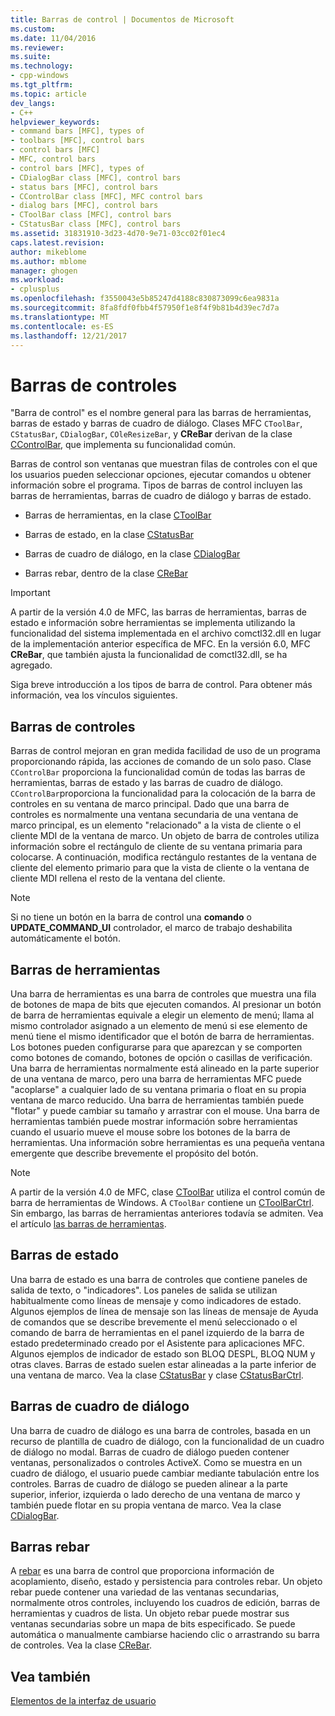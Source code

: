 ```yaml
---
title: Barras de control | Documentos de Microsoft
ms.custom: 
ms.date: 11/04/2016
ms.reviewer: 
ms.suite: 
ms.technology:
- cpp-windows
ms.tgt_pltfrm: 
ms.topic: article
dev_langs:
- C++
helpviewer_keywords:
- command bars [MFC], types of
- toolbars [MFC], control bars
- control bars [MFC]
- MFC, control bars
- control bars [MFC], types of
- CDialogBar class [MFC], control bars
- status bars [MFC], control bars
- CControlBar class [MFC], MFC control bars
- dialog bars [MFC], control bars
- CToolBar class [MFC], control bars
- CStatusBar class [MFC], control bars
ms.assetid: 31831910-3d23-4d70-9e71-03cc02f01ec4
caps.latest.revision: 
author: mikeblome
ms.author: mblome
manager: ghogen
ms.workload:
- cplusplus
ms.openlocfilehash: f3550043e5b85247d4188c830873099c6ea9831a
ms.sourcegitcommit: 8fa8fdf0fbb4f57950f1e8f4f9b81b4d39ec7d7a
ms.translationtype: MT
ms.contentlocale: es-ES
ms.lasthandoff: 12/21/2017
---
```

# <a name="control-bars"></a>Barras de controles
"Barra de control" es el nombre general para las barras de herramientas, barras de estado y barras de cuadro de diálogo. Clases MFC `CToolBar`, `CStatusBar`, `CDialogBar`, `COleResizeBar`, y **CReBar** derivan de la clase [CControlBar](../mfc/reference/ccontrolbar-class.md), que implementa su funcionalidad común.  
  
 Barras de control son ventanas que muestran filas de controles con el que los usuarios pueden seleccionar opciones, ejecutar comandos u obtener información sobre el programa. Tipos de barras de control incluyen las barras de herramientas, barras de cuadro de diálogo y barras de estado.  
  
-   Barras de herramientas, en la clase [CToolBar](../mfc/reference/ctoolbar-class.md)  
  
-   Barras de estado, en la clase [CStatusBar](../mfc/reference/cstatusbar-class.md)  
  
-   Barras de cuadro de diálogo, en la clase [CDialogBar](../mfc/reference/cdialogbar-class.md)  
  
-   Barras rebar, dentro de la clase [CReBar](../mfc/reference/crebar-class.md)  
  
> [!IMPORTANT]
>  A partir de la versión 4.0 de MFC, las barras de herramientas, barras de estado e información sobre herramientas se implementa utilizando la funcionalidad del sistema implementada en el archivo comctl32.dll en lugar de la implementación anterior específica de MFC. En la versión 6.0, MFC **CReBar**, que también ajusta la funcionalidad de comctl32.dll, se ha agregado.  
  
 Siga breve introducción a los tipos de barra de control. Para obtener más información, vea los vínculos siguientes.  
  
## <a name="control-bars"></a>Barras de controles  
 Barras de control mejoran en gran medida facilidad de uso de un programa proporcionando rápida, las acciones de comando de un solo paso. Clase `CControlBar` proporciona la funcionalidad común de todas las barras de herramientas, barras de estado y las barras de cuadro de diálogo. `CControlBar`proporciona la funcionalidad para la colocación de la barra de controles en su ventana de marco principal. Dado que una barra de controles es normalmente una ventana secundaria de una ventana de marco principal, es un elemento "relacionado" a la vista de cliente o el cliente MDI de la ventana de marco. Un objeto de barra de controles utiliza información sobre el rectángulo de cliente de su ventana primaria para colocarse. A continuación, modifica rectángulo restantes de la ventana de cliente del elemento primario para que la vista de cliente o la ventana de cliente MDI rellena el resto de la ventana del cliente.  
  
> [!NOTE]
>  Si no tiene un botón en la barra de control una **comando** o **UPDATE_COMMAND_UI** controlador, el marco de trabajo deshabilita automáticamente el botón.  
  
## <a name="toolbars"></a>Barras de herramientas  
 Una barra de herramientas es una barra de controles que muestra una fila de botones de mapa de bits que ejecuten comandos. Al presionar un botón de barra de herramientas equivale a elegir un elemento de menú; llama al mismo controlador asignado a un elemento de menú si ese elemento de menú tiene el mismo identificador que el botón de barra de herramientas. Los botones pueden configurarse para que aparezcan y se comporten como botones de comando, botones de opción o casillas de verificación. Una barra de herramientas normalmente está alineado en la parte superior de una ventana de marco, pero una barra de herramientas MFC puede "acoplarse" a cualquier lado de su ventana primaria o float en su propia ventana de marco reducido. Una barra de herramientas también puede "flotar" y puede cambiar su tamaño y arrastrar con el mouse. Una barra de herramientas también puede mostrar información sobre herramientas cuando el usuario mueve el mouse sobre los botones de la barra de herramientas. Una información sobre herramientas es una pequeña ventana emergente que describe brevemente el propósito del botón.  
  
> [!NOTE]
>  A partir de la versión 4.0 de MFC, clase [CToolBar](../mfc/reference/ctoolbar-class.md) utiliza el control común de barra de herramientas de Windows. A `CToolBar` contiene un [CToolBarCtrl](../mfc/reference/ctoolbarctrl-class.md). Sin embargo, las barras de herramientas anteriores todavía se admiten. Vea el artículo [las barras de herramientas](../mfc/mfc-toolbar-implementation.md).  
  
## <a name="status-bars"></a>Barras de estado  
 Una barra de estado es una barra de controles que contiene paneles de salida de texto, o "indicadores". Los paneles de salida se utilizan habitualmente como líneas de mensaje y como indicadores de estado. Algunos ejemplos de línea de mensaje son las líneas de mensaje de Ayuda de comandos que se describe brevemente el menú seleccionado o el comando de barra de herramientas en el panel izquierdo de la barra de estado predeterminado creado por el Asistente para aplicaciones MFC. Algunos ejemplos de indicador de estado son BLOQ DESPL, BLOQ NUM y otras claves. Barras de estado suelen estar alineadas a la parte inferior de una ventana de marco. Vea la clase [CStatusBar](../mfc/reference/cstatusbar-class.md) y clase [CStatusBarCtrl](../mfc/reference/cstatusbarctrl-class.md).  
  
## <a name="dialog-bars"></a>Barras de cuadro de diálogo  
 Una barra de cuadro de diálogo es una barra de controles, basada en un recurso de plantilla de cuadro de diálogo, con la funcionalidad de un cuadro de diálogo no modal. Barras de cuadro de diálogo pueden contener ventanas, personalizados o controles ActiveX. Como se muestra en un cuadro de diálogo, el usuario puede cambiar mediante tabulación entre los controles. Barras de cuadro de diálogo se pueden alinear a la parte superior, inferior, izquierda o lado derecho de una ventana de marco y también puede flotar en su propia ventana de marco. Vea la clase [CDialogBar](../mfc/reference/cdialogbar-class.md).  
  
## <a name="rebars"></a>Barras rebar  
 A [rebar](../mfc/using-crebarctrl.md) es una barra de control que proporciona información de acoplamiento, diseño, estado y persistencia para controles rebar. Un objeto rebar puede contener una variedad de las ventanas secundarias, normalmente otros controles, incluyendo los cuadros de edición, barras de herramientas y cuadros de lista. Un objeto rebar puede mostrar sus ventanas secundarias sobre un mapa de bits especificado. Se puede automática o manualmente cambiarse haciendo clic o arrastrando su barra de controles. Vea la clase [CReBar](../mfc/reference/crebar-class.md).  
  
## <a name="see-also"></a>Vea también  
 [Elementos de la interfaz de usuario](../mfc/user-interface-elements-mfc.md)
